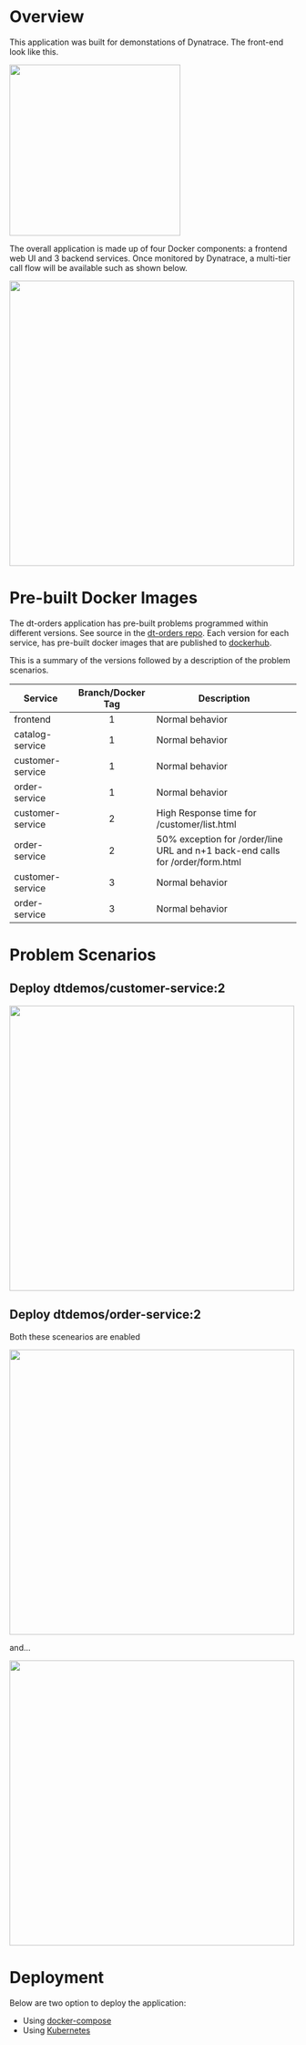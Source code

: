# Overview

This application was built for demonstations of Dynatrace.  The front-end look like this.

<img src="assets/images/orders.png" width="300"/>

The overall application is made up of four Docker components: a frontend web UI and 3 backend services.  Once monitored by Dynatrace, a multi-tier call flow will be available such as shown below.

<img src="../assets/images/dt-call-flow.png" width="500"/>

# Pre-built Docker Images

The dt-orders application has pre-built problems programmed within different versions.  See source in the [dt-orders repo](https://github.com/dt-orders).  Each version for each service, has pre-built docker images that are published to [dockerhub](https://hub.docker.com/u/dtdemos).

This is a summary of the versions followed by a description of the problem scenarios.

| Service  | Branch/Docker Tag | Description |
|---|:---:|---|
| frontend | 1 | Normal behavior |
| catalog-service | 1 | Normal behavior |
| customer-service | 1 | Normal behavior |
| order-service | 1 | Normal behavior |
| customer-service | 2 | High Response time for /customer/list.html |
| order-service | 2 | 50% exception for /order/line URL and n+1 back-end calls for /order/form.html |
| customer-service | 3 | Normal behavior |
| order-service | 3 | Normal behavior |

# Problem Scenarios

## Deploy dtdemos/customer-service:2

<img src="assets/images/usecase1.png" width="500"/>

## Deploy dtdemos/order-service:2 

Both these scenearios are enabled

<img src="assets/images/usecase2.png" width="500"/>

and...

<img src="assets/images/usecase3.png" width="500"/>

# Deployment

Below are two option to deploy the application:
* Using [docker-compose](docker-compose/README.md)
* Using [Kubernetes](k8/README.md)
